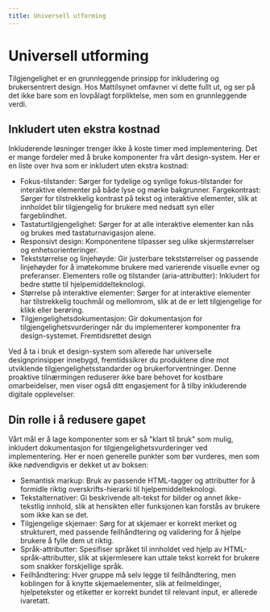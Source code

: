 ```yaml
---
title: Universell utforming
---
```


# Universell utforming

Tilgjengelighet er en grunnleggende prinsipp for inkludering og brukersentrert design. Hos Mattilsynet omfavner vi dette fullt ut, og ser på det ikke bare som en lovpålagt forpliktelse, men som en grunnleggende verdi.

## Inkludert uten ekstra kostnad
Inkluderende løsninger trenger ikke å koste timer med implementering. Det er mange fordeler med å bruke komponenter fra vårt design-system. Her er en liste over hva som er inkludert uten ekstra kostnad:

- Fokus-tilstander: Sørger for tydelige og synlige fokus-tilstander for interaktive elementer på både lyse og mørke bakgrunner.
Fargekontrast: Sørger for tilstrekkelig kontrast på tekst og interaktive elementer, slik at innholdet blir tilgjengelig for brukere med nedsatt syn eller fargeblindhet.
- Tastaturtilgjengelighet: Sørger for at alle interaktive elementer kan nås og brukes med tastaturnavigasjon alene.
- Responsivt design: Komponentene tilpasser seg ulike skjermstørrelser og enhetsorienteringer.
- Tekststørrelse og linjehøyde: Gir justerbare tekststørrelser og passende linjehøyder for å imøtekomme brukere med varierende visuelle evner og preferanser.
Elementers rolle og tilstander (aria-attributter): Inkludert for bedre støtte til hjelpemiddelteknologi.
- Størrelse på interaktive elementer: Sørger for at interaktive elementer har tilstrekkelig touchmål og mellomrom, slik at de er lett tilgjengelige for klikk eller berøring.
- Tilgjengelighetsdokumentasjon: Gir dokumentasjon for tilgjengelighetsvurderinger når du implementerer komponenter fra design-systemet.
Fremtidsrettet design

Ved å ta i bruk et design-system som allerede har universelle designprinsipper innebygd, fremtidssikrer du produktene dine mot utviklende tilgjengelighetsstandarder og brukerforventninger. Denne proaktive tilnærmingen reduserer ikke bare behovet for kostbare omarbeidelser, men viser også ditt engasjement for å tilby inkluderende digitale opplevelser.

## Din rolle i å redusere gapet
Vårt mål er å lage komponenter som er så "klart til bruk" som mulig, inkludert dokumentasjon for tilgjengelighetsvurderinger ved implementering. Her er noen generelle punkter som bør vurderes, men som ikke nødvendigvis er dekket ut av boksen:

- Semantisk markup: Bruk av passende HTML-tagger og attributter for å formidle riktig overskrifts-hierarki til hjelpemiddelteknologi.
- Tekstalternativer: Gi beskrivende alt-tekst for bilder og annet ikke-tekstlig innhold, slik at hensikten eller funksjonen kan forstås av brukere som ikke kan se det.
- Tilgjengelige skjemaer: Sørg for at skjemaer er korrekt merket og strukturert, med passende feilhåndtering og validering for å hjelpe brukere å fylle dem ut riktig.
- Språk-attributter: Spesifiser språket til innholdet ved hjelp av HTML-språk-attributter, slik at skjermlesere kan uttale tekst korrekt for brukere som snakker forskjellige språk.
- Feilhåndtering: Hver gruppe må selv legge til feilhåndtering, men koblingen for å knytte skjemaelementer, slik at feilmeldinger, hjelpetekster og etiketter er korrekt bundet til relevant input, er allerede ivaretatt.